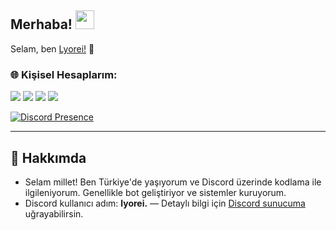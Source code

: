 <h2 align="left">Merhaba! <img src="https://raw.githubusercontent.com/MartinHeinz/MartinHeinz/master/wave.gif" width="30px"></h2>
<p align="left">Selam, ben <a href="https://github.com/lyorei">Lyorei!</a> 🚀</p>

<h3>🌐 Kişisel Hesaplarım:</h3>
<p align="left">
<a href="https://discord.com/users/1109048720626024559" target="_blank"><img src="https://img.shields.io/badge/-Lyorei.-7289DA.svg?&style=for-the-badge&logo=discord&logoColor=white"></a>
<a href="https://open.spotify.com/artist/4KeL4oJZZkUXxBT7z2kJ6C" target="_blank"><img src="https://img.shields.io/badge/Spotify%20-1ed760.svg?&style=for-the-badge&logo=spotify&logoColor=white"></a>
<a href="https://www.youtube.com/@shiro-ae?sub_confirmation=1" target="_blank"><img src="https://img.shields.io/badge/YouTube%20-ff0000.svg?&style=for-the-badge&logo=youtube&logoColor=white"></a>
<a href="https://github.com/lyorei" target="_blank"><img src="https://img.shields.io/badge/GitHub%20-191717.svg?&style=for-the-badge&logo=github&logoColor=white"></a>
</p>

[![Discord Presence](https://lanyard.cnrad.dev/api/1109048720626024559)](https://discord.com/users/1109048720626024559)

---

## 🧠 Hakkımda

<ul>
  <li>Selam millet! Ben Türkiye'de yaşıyorum ve Discord üzerinde kodlama ile ilgileniyorum. Genellikle bot geliştiriyor ve sistemler kuruyorum.</li>
  <li>Discord kullanıcı adım: <strong>lyorei.</strong> — Detaylı bilgi için <a href="https://discord.gg/JVvkgeAUHZ">Discord sunucuma</a> uğrayabilirsin.</li>
</ul>
